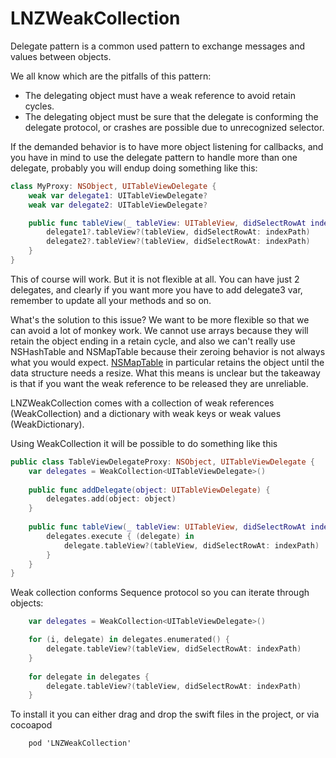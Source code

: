# LNZWeakCollection
Delegate pattern is a common used pattern to exchange messages and values between objects. 

We all know which are the pitfalls of this pattern: 
* The delegating object must have a weak reference to avoid retain cycles.
* The delegating object must be sure that the delegate is conforming the delegate protocol, or crashes are possible due to unrecognized selector.

If the demanded behavior is to have more object listening for callbacks, and you have in mind to use the delegate pattern to handle more than one delegate, probably you will endup doing something like this: 

```Swift
class MyProxy: NSObject, UITableViewDelegate {
    weak var delegate1: UITableViewDelegate?
    weak var delegate2: UITableViewDelegate?

    public func tableView(_ tableView: UITableView, didSelectRowAt indexPath: IndexPath) {
        delegate1?.tableView?(tableView, didSelectRowAt: indexPath)
        delegate2?.tableView?(tableView, didSelectRowAt: indexPath)
    }
}
```

This of course will work. But it is not flexible at all. You can have just 2 delegates, and clearly if you want more you have to add delegate3 var, remember to update all your methods and so on.

What's the solution to this issue? We want to be more flexible so that we can avoid a lot of monkey work. We cannot use arrays because they will retain the object ending in a retain cycle, and also we can't really use NSHashTable and NSMapTable because their zeroing behavior is not always what you would expect. [NSMapTable](http://cocoamine.net/blog/2013/12/13/nsmaptable-and-zeroing-weak-references/) in particular retains the object until the data structure needs a resize. What this means is unclear but the takeaway is that if you want the weak reference to be released they are unreliable.

LNZWeakCollection comes with a collection of weak references (WeakCollection) and a dictionary with weak keys or weak values (WeakDictionary).

Using WeakCollection it will be possible to do something like this

```Swift
public class TableViewDelegateProxy: NSObject, UITableViewDelegate {
    var delegates = WeakCollection<UITableViewDelegate>()
	
    public func addDelegate(object: UITableViewDelegate) {
        delegates.add(object: object)
    }
	
    public func tableView(_ tableView: UITableView, didSelectRowAt indexPath: IndexPath) {
        delegates.execute { (delegate) in
            delegate.tableView?(tableView, didSelectRowAt: indexPath)
        }
    }
}
```

Weak collection conforms Sequence protocol so you can iterate through objects:

```Swift
    var delegates = WeakCollection<UITableViewDelegate>()

    for (i, delegate) in delegates.enumerated() {
        delegate.tableView?(tableView, didSelectRowAt: indexPath)
    }
    
    for delegate in delegates {
        delegate.tableView?(tableView, didSelectRowAt: indexPath)
    }
```

To install it you can either drag and drop the swift files in the project, or via cocoapod

```
    pod 'LNZWeakCollection'
```
